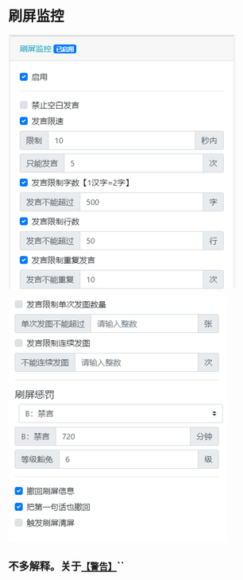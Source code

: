 # 刷屏监控

![](../../.gitbook/assets/image%20%2818%29.png)

![](../../.gitbook/assets/image%20%284%29.png)

## 不多解释。关于[`【警告】`](jing-gao-gui-fan.md)\`\`

